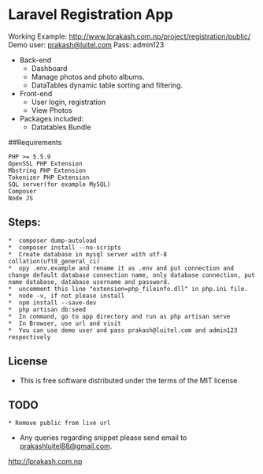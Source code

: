 # Laravel Registration App
Working Example:
http://www.lprakash.com.np/project/registration/public/
Demo
user: prakash@luitel.com
Pass: admin123

* Back-end
    * Dashboard
	* Manage photos and photo albums.
    * DataTables dynamic table sorting and filtering.
* Front-end
	* User login, registration
	* View Photos
* Packages included:
	* Datatables Bundle

##Requirements

	PHP >= 5.5.9
	OpenSSL PHP Extension
	Mbstring PHP Extension
	Tokenizer PHP Extension
	SQL server(for example MySQL)
	Composer
	Node JS

## Steps:
    *  composer dump-autoload
    *  composer install --no-scripts
    *  Create database in mysql server with utf-8 collation(uft8_general_ci)
    *  opy .env.example and rename it as .env and put connection and change default database connection name, only database connection, put name database, database username and password.
    *  uncomment this line "extension=php_fileinfo.dll" in php.ini file.
    *  node -v, if not please install
    *  npm install --save-dev
    *  php artisan db:seed
    *  In command, go to app directory and run as php artisan serve
    *  In Browser, use url and visit
    *  You can use demo user and pass prakash@luitel.com and admin123 respectively

## License

*  This is free software distributed under the terms of the MIT license

## TODO
    * Remove public from live url

* Any queries regarding snippet please send email to  prakashluitel88@gmail.com.

http://lprakash.com.np